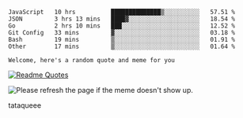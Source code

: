 <!--START_SECTION:waka-->

```text
JavaScript   10 hrs          ██████████████▒░░░░░░░░░░   57.51 %
JSON         3 hrs 13 mins   ████▓░░░░░░░░░░░░░░░░░░░░   18.54 %
Go           2 hrs 10 mins   ███░░░░░░░░░░░░░░░░░░░░░░   12.52 %
Git Config   33 mins         ▓░░░░░░░░░░░░░░░░░░░░░░░░   03.18 %
Bash         19 mins         ▒░░░░░░░░░░░░░░░░░░░░░░░░   01.91 %
Other        17 mins         ▒░░░░░░░░░░░░░░░░░░░░░░░░   01.64 %
```

<!--END_SECTION:waka-->

`Welcome, here's a random quote and meme for you`

[![Readme Quotes](https://quotes-github-readme.vercel.app/api?type=horizontal&theme=catppuccin)](https://github.com/piyushsuthar/github-readme-quotes)

<img src='https://user-images.githubusercontent.com/88014435/172651369-4de96835-d6c3-4804-9d49-780e5b4ff258.png' title="Meme" alt="Please refresh the page if the meme doesn't show up.">

tataqueee

